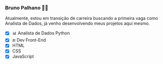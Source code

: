 ### Bruno Palhano 👨‍💻

Atualmente, estou em transição de carreira buscando a primeira vaga como Analista de Dados, já venho desenvolvendo meus projetos aqui mesmo.

- [x] 📊 Analista de Dados Python
- [x] 🔚 Dev Front-End 
- [x] HTML
- [x] CSS
- [x] JavaScript
